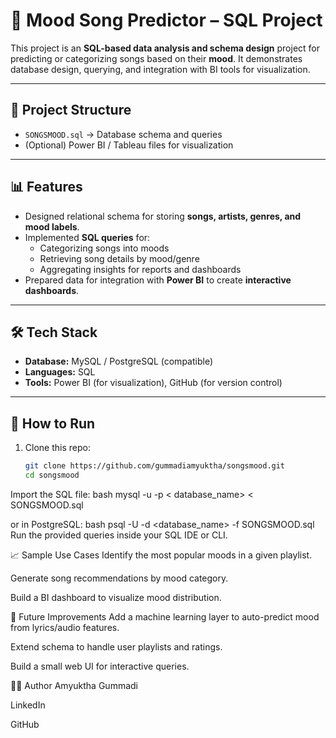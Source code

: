 # 🎵 Mood Song Predictor – SQL Project

This project is an **SQL-based data analysis and schema design** project for predicting or categorizing songs based on their **mood**. It demonstrates database design, querying, and integration with BI tools for visualization.

---

## 📂 Project Structure
- `SONGSMOOD.sql` → Database schema and queries
- (Optional) Power BI / Tableau files for visualization

---

## 📊 Features
- Designed relational schema for storing **songs, artists, genres, and mood labels**.
- Implemented **SQL queries** for:
  - Categorizing songs into moods
  - Retrieving song details by mood/genre
  - Aggregating insights for reports and dashboards
- Prepared data for integration with **Power BI** to create **interactive dashboards**.

---

## 🛠️ Tech Stack
- **Database:** MySQL / PostgreSQL (compatible)
- **Languages:** SQL
- **Tools:** Power BI (for visualization), GitHub (for version control)

---

## 🚀 How to Run
1. Clone this repo:
   ```bash
   git clone https://github.com/gummadiamyuktha/songsmood.git
   cd songsmood
Import the SQL file:
bash
mysql -u <username> -p < database_name> < SONGSMOOD.sql

or in PostgreSQL:
bash
psql -U <username> -d <database_name> -f SONGSMOOD.sql
Run the provided queries inside your SQL IDE or CLI.

📈 Sample Use Cases
Identify the most popular moods in a given playlist.

Generate song recommendations by mood category.

Build a BI dashboard to visualize mood distribution.

📌 Future Improvements
Add a machine learning layer to auto-predict mood from lyrics/audio features.

Extend schema to handle user playlists and ratings.

Build a small web UI for interactive queries.

👩‍💻 Author
Amyuktha Gummadi

LinkedIn

GitHub
